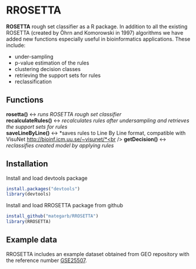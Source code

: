 <!--
  Title: RROSETTA
  Description: ROSETTA rough set classifier as a R package.
  Author: Mateusz Garbulowski
  -->
<meta name='keywords' content='rosetta, rough sets, classification'>

# RROSETTA

**ROSETTA** rough set classifier as a R package. In addition to all the existing ROSETTA (created by Öhrn and Komorowski in 1997) algorithms we have added new functions especially useful in bioinformatics applications. 
These include: 
* under-sampling
* p-value estimation of the rules
* clustering decision classes
* retrieving the support sets for rules
* reclassification

## Functions
**rosetta()** <-> *runs ROSETTA rough set classifier*<br />
**recalculateRules()** <-> *recalculates rules after undersampling and retrieves the support sets for rules*<br />
**saveLineByLine()** <-> *saves rules to Line By Line format, compatible with VisuNet http://bioinf.icm.uu.se/~visunet/*<br />
**getDecision()** <-> *reclassifies created model by applying rules*<br />

## Installation

Install and load devtools package
```R
install.packages("devtools")
library(devtools)
```

Install and load RROSETTA package from github
```R
install_github("mategarb/RROSETTA")
library(RROSETTA)
```

## Example data
RROSETTA includes an example dataset obtained from GEO repository with the reference number [GSE25507](https://www.ncbi.nlm.nih.gov/geo/query/acc.cgi?acc=GSE25507).
